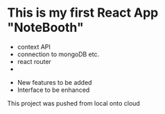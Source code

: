 # This is my first React App "NoteBooth"

- context API
- connection to mongoDB etc.
- react router
- 

+ New features to be added
+ Interface to be enhanced

This project was pushed from local onto cloud
